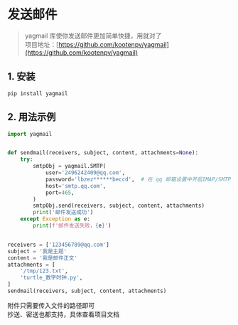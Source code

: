 # 发送邮件


> yagmail 库使你发送邮件更加简单快捷，用就对了  
> 项目地址：[https://github.com/kootenpv/yagmail](https://github.com/kootenpv/yagmail)

## 1. 安装
```shell
pip install yagmail
```

## 2. 用法示例
```python
import yagmail


def sendmail(receivers, subject, content, attachments=None):
    try:
        smtpObj = yagmail.SMTP(
            user='2496242409@qq.com',
            password='lbzez******beccd',  # 在 qq 邮箱设置中开启IMAP/SMTP服务并申请授权码
            host='smtp.qq.com',
            port=465,
        )
        smtpObj.send(receivers, subject, content, attachments)
        print('邮件发送成功')
    except Exception as e:
        print(f'邮件发送失败，{e}')


receivers = ['123456789@qq.com']
subject = '我是主题'
content = '我是邮件正文'
attachments = [
    '/tmp/123.txt',
    'turtle_数字时钟.py',
]
sendmail(receivers, subject, content, attachments)
```

附件只需要传入文件的路径即可  
抄送、密送也都支持，具体查看项目文档

